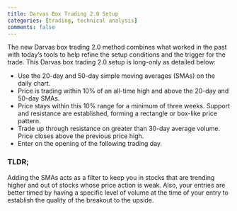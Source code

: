 ```yaml
---
title: Darvas Box Trading 2.0 Setup
categories: [trading, technical analysis]
comments: false
---
```


The new Darvas box trading 2.0 method combines what worked in the past with today’s tools to help refine the setup conditions and the trigger for the trade. 
This Darvas box trading 2.0 setup is long-only as detailed below:

* Use the 20-day and 50-day simple moving averages (SMAs) on the daily chart.
* Price is trading within 10% of an all-time high and above the 20-day and 50-day SMAs.
* Price stays within this 10% range for a minimum of three weeks. Support and resistance are established, forming a rectangle or box-like price pattern.
* Trade up through resistance on greater than 30-day average volume. Price closes above the previous price high.
* Enter on the opening of the following trading day.

### TLDR;

Adding the SMAs acts as a filter to keep you in stocks that are trending higher and out of stocks whose price action is weak. Also, your entries are better 
timed by having a specific level of volume at the time of your entry to establish the quality of the breakout to the upside.